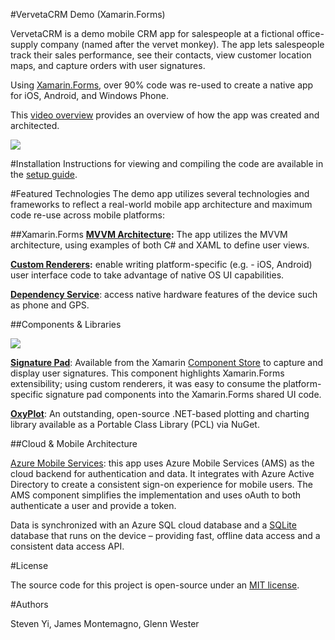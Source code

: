 #VervetaCRM Demo (Xamarin.Forms)

VervetaCRM is a demo mobile CRM app for salespeople at a fictional office-supply company (named after the vervet monkey).  The app lets  salespeople track their sales performance, see their contacts, view customer location maps, and capture orders with user signatures.

Using [Xamarin.Forms](http://xamarin.com/forms), over 90% code was re-used to create a native app for iOS, Android, and Windows Phone. 

This [video overview](https://www.youtube.com/watch?v=19Hs8wzeC7w) provides an overview of how the app was created and architected.

![](https://github.com/xamarin/VervetaCRM/blob/master/markdown-graphics/VervetaDashboard.png)

#Installation
Instructions for viewing and compiling the code are available in the [setup guide](https://github.com/xamarin/VervetaCRM/wiki/Setup-Instructions).

#Featured Technologies
The demo app utilizes several technologies and frameworks to reflect a real-world mobile app architecture and maximum code re-use across mobile platforms:

##Xamarin.Forms
**[MVVM Architecture](http://www.google.com/url?q=http%3A%2F%2Fdeveloper.xamarin.com%2Fguides%2Fcross-platform%2Fxamarin-forms%2Fxaml-for-xamarin-forms%2Fdata_bindings_to_mvvm%2F&sa=D&sntz=1&usg=AFQjCNFxdmJBNbm8-tWJ0CIXuN0fN2v6aA):** The app utilizes the MVVM architecture, using examples of both C# and XAML to define user views.

**[Custom Renderers](http://www.google.com/url?q=http%3A%2F%2Fdeveloper.xamarin.com%2Fguides%2Fcross-platform%2Fxamarin-forms%2Fcustom-renderer%2F&sa=D&sntz=1&usg=AFQjCNGPqAndxlsRuCnyC65HcRW7YFoVsw):** enable writing platform-specific (e.g. - iOS, Android) user interface code to take advantage of native OS UI capabilities.

**[Dependency Service](http://www.google.com/url?q=http%3A%2F%2Fdeveloper.xamarin.com%2Fguides%2Fcross-platform%2Fxamarin-forms%2Fdependency-service%2F&sa=D&sntz=1&usg=AFQjCNFLXIS_LTyi3e1o5aSz0mdLjGbc8w)**: access native hardware features of the device such as phone and GPS.

##Components & Libraries

![](https://github.com/xamarin/VervetaCRM/blob/master/markdown-graphics/SigPad-ComponentStore.png) 

**[Signature Pad](https://www.google.com/url?q=https%3A%2F%2Fcomponents.xamarin.com%2Fview%2Fsignature-pad&sa=D&sntz=1&usg=AFQjCNHTI8Me1wTHH6vZOYlCrPRySjiPQw)**: Available from the Xamarin [Component Store](https://components.xamarin.com/) to capture and display user signatures.  This component highlights Xamarin.Forms extensibility; using custom renderers, it was easy to consume the platform-specific signature pad components into the Xamarin.Forms shared UI code.

**[OxyPlot](http://www.google.com/url?q=http%3A%2F%2Foxyplot.org%2F&sa=D&sntz=1&usg=AFQjCNGe7LMm2dEX-hGl3z0xWLu2Yvso0A)**: An outstanding, open-source .NET-based plotting and charting library available as a Portable Class Library (PCL) via NuGet.

##Cloud & Mobile Architecture

[Azure Mobile Services](http://azure.microsoft.com/en-us/services/mobile-services/): this app uses Azure Mobile Services (AMS) as the cloud backend for authentication and data.  It integrates with Azure Active Directory to create a consistent sign-on experience for mobile users.  The AMS component simplifies the implementation and uses oAuth to both authenticate a user and provide a token.

Data is synchronized with an Azure SQL cloud database and a [SQLite](http://sqlite.org/) database that runs on the device – providing fast, offline data access and a consistent data access API.

#License

The source code for this project is open-source under an [MIT license](http://www.google.com/url?q=http%3A%2F%2Fopensource.org%2Flicenses%2FMIT&sa=D&sntz=1&usg=AFQjCNHDbo7qf6bLsFB0hul9yFpGyirUdg).


#Authors


Steven Yi, James Montemagno, Glenn Wester
